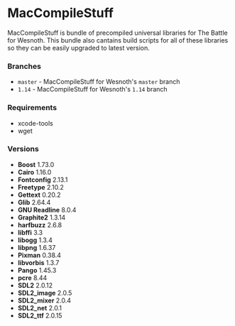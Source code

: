 # MacCompileStuff
MacCompileStuff is bundle of precompiled universal libraries for The Battle for Wesnoth. This bundle also cantains build scripts for all of these libraries so they can be easily upgraded to latest version.

### Branches
* `master` - MacCompileStuff for Wesnoth's `master` branch
* `1.14` - MacCompileStuff for Wesnoth's `1.14` branch

### Requirements
* xcode-tools
* wget

### Versions
* **Boost** 1.73.0
* **Cairo** 1.16.0
* **Fontconfig** 2.13.1
* **Freetype** 2.10.2
* **Gettext** 0.20.2
* **Glib** 2.64.4
* **GNU Readline** 8.0.4
* **Graphite2** 1.3.14
* **harfbuzz** 2.6.8
* **libffi** 3.3
* **libogg** 1.3.4
* **libpng** 1.6.37
* **Pixman** 0.38.4
* **libvorbis** 1.3.7
* **Pango** 1.45.3
* **pcre** 8.44
* **SDL2** 2.0.12
* **SDL2_image** 2.0.5
* **SDL2_mixer** 2.0.4
* **SDL2_net** 2.0.1
* **SDL2_ttf** 2.0.15
